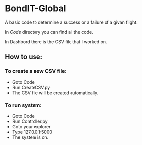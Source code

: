 # BondIT-Global
A basic code to determine a success or a failure of a givan flight.

In <i>Code</i> directory you can find all the code.

In Dashbord there is the CSV file that I worked on.

<h2>How to use:</h2>
<h3>To create a new CSV file:</h3>
<ul>
  <li> Goto Code </li>
  <li> Run CreateCSV.py </li>
  <li> The CSV file will be created automatically. </li>
</ul>

<h3>To run system:</h3>
<ul>
  <li> Goto Code </li>
  <li> Run Controller.py </li>
  <li> Goto your explorer </li>
  <li> Type 127.0.0.1:5000 </li>
  <li> The system is on. </li>
</ul>

